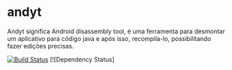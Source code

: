 # andyt
Andyt significa Android disassembly tool, é uma ferramenta para desmontar um aplicativo para código java e após isso, recompila-lo, possibilitando fazer edições precisas.

[![Build Status](http://img.shields.io/travis/badges/badgerbadgerbadger.svg?style=flat-square)](https://travis-ci.org/badges/badgerbadgerbadger) [![Dependency Status]
